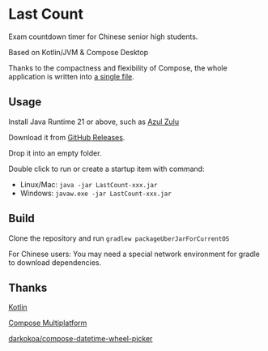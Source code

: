 # Last Count

Exam countdown timer for Chinese senior high students.

Based on Kotlin/JVM & Compose Desktop

Thanks to the compactness and flexibility of Compose, the whole application is written into [a single file](https://github.com/ruattd/LastCountKt/blob/main/src/main/kotlin/Main.kt).

## Usage

Install Java Runtime 21 or above, such as [Azul Zulu](https://www.azul.com/downloads/?version=java-21-lts&os=windows&architecture=x86-64-bit&package=jre#zulu)

Download it from [GitHub Releases](https://github.com/ruattd/LastCountKt/releases).

Drop it into an empty folder.

Double click to run or create a startup item with command: 
  - Linux/Mac: `java -jar LastCount-xxx.jar`
  - Windows: `javaw.exe -jar LastCount-xxx.jar`

## Build

Clone the repository and run `gradlew packageUberJarForCurrentOS`

For Chinese users: You may need a special network environment for gradle to download dependencies.

## Thanks

[Kotlin](https://kotlinlang.org/)

[Compose Multiplatform](https://www.jetbrains.com/lp/compose-multiplatform/)

[darkokoa/compose-datetime-wheel-picker](https://github.com/darkokoa/compose-datetime-wheel-picker)
